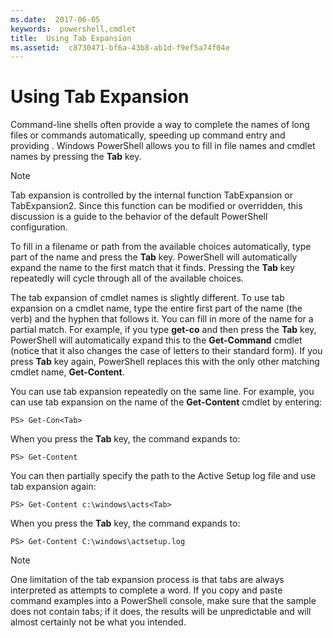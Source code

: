 ```yaml
---
ms.date:  2017-06-05
keywords:  powershell,cmdlet
title:  Using Tab Expansion
ms.assetid:  c8730471-bf6a-43b8-ab1d-f9ef5a74f04e
---
```


# Using Tab Expansion
Command-line shells often provide a way to complete the names of long files or commands automatically, speeding up command entry and providing . Windows PowerShell allows you to fill in file names and cmdlet names by pressing the **Tab** key.

> [!NOTE]
> Tab expansion is controlled by the internal function TabExpansion or TabExpansion2. Since this function can be modified or overridden, this discussion is a guide to the behavior of the default PowerShell configuration.

To fill in a filename or path from the available choices automatically, type part of the name and press the **Tab** key. PowerShell will automatically expand the name to the first match that it finds. Pressing the **Tab** key repeatedly will cycle through all of the available choices.

The tab expansion of cmdlet names is slightly different. To use tab expansion on a cmdlet name, type the entire first part of the name (the verb) and the hyphen that follows it. You can fill in more of the name for a partial match. For example, if you type **get-co** and then press the **Tab** key, PowerShell will automatically expand this to the **Get-Command** cmdlet (notice that it also changes the case of letters to their standard form). If you press **Tab** key again, PowerShell replaces this with the only other matching cmdlet name, **Get-Content**.

You can use tab expansion repeatedly on the same line. For example, you can use tab expansion on the name of the **Get-Content** cmdlet by entering:

```
PS> Get-Con<Tab>
```

When you press the **Tab** key, the command expands to:

```
PS> Get-Content
```

You can then partially specify the path to the Active Setup log file and use tab expansion again:

```
PS> Get-Content c:\windows\acts<Tab>
```

When you press the **Tab** key, the command expands to:

```
PS> Get-Content C:\windows\actsetup.log
```

> [!NOTE]
> One limitation of the tab expansion process is that tabs are always interpreted as attempts to complete a word. If you copy and paste command examples into a PowerShell console, make sure that the sample does not contain tabs; if it does, the results will be unpredictable and will almost certainly not be what you intended.

